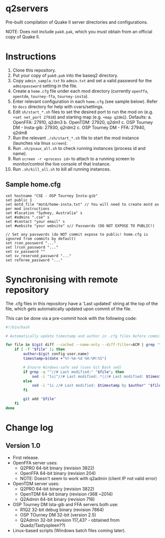 # q2servers

Pre-built compilation of Quake II server directories and configurations.

NOTE: Does not include `pak0.pak`, which you must obtain from an official copy of Quake II.

# Instructions

1. Clone this repository.
2. Put your copy of `pak0.pak` into the baseq2 directory.
3. Copy `admin_sample.txt` to `admin.txt` and set a valid password for the `adminpassword` setting in the file.
4. Create a `home.cfg` file under each mod directory (currently `openffa`, `opentdm`, `tourney-ffa`, `tourney-insta`).
5. Enter relevant configuration in each `home.cfg` (see sample below). Refer to `docs` directory for help with cvars/settings.
6. Edit `sh/start_*.sh` files to set the desired port to run the mod on (e.g. `+set net_port 27910`) and starting map (e.g. `+map q2dm1`).
    Defaults:
    a. OpenFFA: 27910, q2dm3
    b. OpenTDM: 27920, q2dm1
    c. OSP Tourney DM - Insta-gib: 27930, q2rdm2
    c. OSP Tourney DM - FFA: 27940, q2dm8
7. Run the relevant `./sh/start_*.sh` file to start the mod instance (launches via linux `screen`).
8. Run `.sh/psaux_all.sh` to check running instances (process id and name).
9. Run `screen -r <process id>` to attach to a running screen to monitor/control the live console of that instance.
10. Run `.sh/kill_all.sh` to kill all running instances.

## Sample home.cfg

```
set hostname "CSE - OSP Tourney Insta-gib"
set public 1
set motd_file "motd/home-insta.txt" // You will need to create motd as per mod instructions
set #location "Sydney, Australia" s
set #admins ".cse" s
set #contact "your email" s
set #website "your website" s// Passwords (DO NOT EXPOSE TO PUBLIC!)

// Set any passwords (do NOT commit expose to public! home.cfg is ignored from commits by default)
set rcon_password "..."
set lrcon_password "..."
set sv_password ""
set sv_reserved_password "..."
set referee_password "..."
```

# Synchronising with remote repository
The .cfg files in this repository have a 'Last updated' string at the top of the file, which gets automatically updated upon commit of the file.

This can be done via a pre-commit hook with the following code:
```bash
#!/bin/bash

# Automatically update timestamp and author in .cfg files before commit

for file in $(git diff --cached --name-only --diff-filter=ACM | grep '\.cfg$'); do
    if [ -f "$file" ]; then
        author=$(git config user.name)
        timestamp=$(date +"%Y-%m-%d %H:%M:%S")

        # Ensure Windows-safe sed (uses Git Bash sed)
        if grep -q "^//# Last modified:" "$file"; then
            sed -i "1s|^//# Last modified:.*|//# Last modified: $timestamp by $author|" "$file"
        else
            sed -i "1i //# Last modified: $timestamp by $author" "$file"
        fi

        git add "$file"
    fi
done
```

# Change log

## Version 1.0
- First release.
- OpenFFA server uses:
   - Q2PRO 64-bit binary (revision 3822)
   - OpenFFA 64-bit binary (revision 204)
   - NOTE: Doesn't seem to work with q2admin (client IP not valid error)
- OpenTDM server uses:
   - Q2PRO 64-bit binary (revision 3822)
   - OpenTDM 64-bit binary (revision r368 ~2014)
   - Q2Admin 64-bit binary (revision 716)
- OSP Tourney DM Ista-gib and FFA servers both use:
   - R1Q2 32-bit debug binary (revision 7864)
   - OSP TOurney DM 32-bit (version 2.5)
   - Q2Admin 32-bit (revision 117_43? - obtained from Quadz/Tastyspleen??)
- Linux-based scripts (Windows batch files coming later).